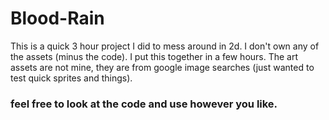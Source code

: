 # Blood-Rain
This is a quick 3 hour project I did to mess around in 2d. I don't own any of the assets (minus the code).
I put this together in a few hours. The art assets are not mine, they are from google image searches (just wanted to test quick sprites and things). 

### feel free to look at the code and use however you like. 
